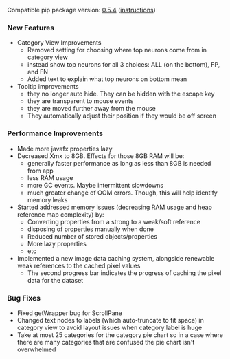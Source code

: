 <!--- https://github.com/mgroth0/deephy/releases -->

[//]: # (VERSION:1.22.0)


Compatible pip package
version: [0.5.4](https://pypi.org/project/deephys/0.5.4/) ([instructions](https://colab.research.google.com/drive/1HAaVOopHDNVKryP14wW4K_rcqeeqYrLK#scrollTo=VtUgz8xGYKHj))

[//]: # (### PIP Python Package Updated to 0.5.4)

### New Features

- Category View Improvements
    - Removed setting for choosing where top neurons come from in category view
    - instead show top neurons for all 3 choices: ALL (on the bottom), FP, and FN
    - Added text to explain what top neurons on bottom mean
- Tooltip improvements
    - they no longer auto hide. They can be hidden with the escape key
    - they are transparent to mouse events
    - they are moved further away from the mouse
    - They automatically adjust their position if they would be off screen

### Performance Improvements

- Made more javafx properties lazy
- Decreased Xmx to 8GB. Effects for those 8GB RAM will be:
    - generally faster performance as long as less than 8GB is needed from app
    - less RAM usage
    - more GC events. Maybe intermittent slowdowns
    - much greater change of OOM errors. Though, this will help identify memory leaks
- Started addressed memory issues (decreasing RAM usage and heap reference map complexity) by:
    - Converting properties from a strong to a weak/soft reference
    - disposing of properties manually when done
    - Reduced number of stored objects/properties
    - More lazy properties
    - etc
- Implemented a new image data caching system, alongside renewable weak references to the cached pixel values
  - The second progress bar indicates the progress of caching the pixel data for the dataset

[//]: # (### Cosmetic Changes)

### Bug Fixes

- Fixed getWrapper bug for ScrollPane
- Changed text nodes to labels (which auto-truncate to fit space) in category view to avoid layout issues when category label is huge 
- Take at most 25 categories for the category pie chart so in a case where there are many categories that are confused the pie chart isn't overwhelmed

[//]: # (### Notes)

[//]: # (### Todo)

